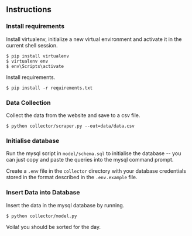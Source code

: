 ## Instructions

### Install requirements
Install virtualenv, initialize a new virtual environment and activate it in the current shell session. 
```
$ pip install virtualenv
$ virtualenv env
$ env\Scripts\activate
```

Install requirements.
```
$ pip install -r requirements.txt
```

### Data Collection
Collect the data from the website and save to a csv file.
```
$ python collector/scraper.py --out=data/data.csv
```

### Initialise database
Run the mysql script in `model/schema.sql` to initialise the database -- you can just copy and paste the queries into the mysql command prompt.

Create a `.env` file in the `collector` directory with your database credentials stored in the format described in the `.env.example` file.

### Insert Data into Database

Insert the data in the mysql database by running.
```
$ python collector/model.py
```

Voila! you should be sorted for the day.



